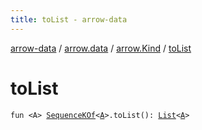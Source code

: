 ```yaml
---
title: toList - arrow-data
---
```


[arrow-data](../../index.html) / [arrow.data](../index.html) / [arrow.Kind](index.html) / [toList](./to-list.html)

# toList

`fun <A> `[`SequenceKOf`](../-sequence-k-of.html)`<`[`A`](to-list.html#A)`>.toList(): `[`List`](https://kotlinlang.org/api/latest/jvm/stdlib/kotlin.collections/-list/index.html)`<`[`A`](to-list.html#A)`>`